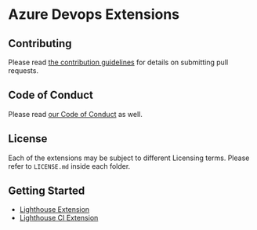 # Azure Devops Extensions

## Contributing

Please read [the contribution guidelines](./CONTRIBUTING.md) for details on submitting pull requests.

## Code of Conduct

Please read [our Code of Conduct](./CODE_OF_CONDUCT.md) as well.

## License

Each of the extensions may be subject to different Licensing terms. Please refer to `LICENSE.md` inside each folder.

## Getting Started

- [Lighthouse Extension](./lighthouse/README.md)
- [Lighthouse CI Extension](./lighthouse-ci/README.md)